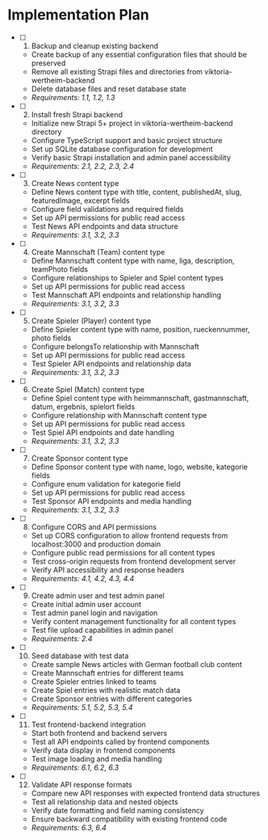 # Implementation Plan

- [ ] 1. Backup and cleanup existing backend



  - Create backup of any essential configuration files that should be preserved
  - Remove all existing Strapi files and directories from viktoria-wertheim-backend
  - Delete database files and reset database state
  - _Requirements: 1.1, 1.2, 1.3_

- [ ] 2. Install fresh Strapi backend
  - Initialize new Strapi 5+ project in viktoria-wertheim-backend directory
  - Configure TypeScript support and basic project structure
  - Set up SQLite database configuration for development
  - Verify basic Strapi installation and admin panel accessibility
  - _Requirements: 2.1, 2.2, 2.3, 2.4_

- [ ] 3. Create News content type
  - Define News content type with title, content, publishedAt, slug, featuredImage, excerpt fields
  - Configure field validations and required fields
  - Set up API permissions for public read access
  - Test News API endpoints and data structure
  - _Requirements: 3.1, 3.2, 3.3_

- [ ] 4. Create Mannschaft (Team) content type
  - Define Mannschaft content type with name, liga, description, teamPhoto fields
  - Configure relationships to Spieler and Spiel content types
  - Set up API permissions for public read access
  - Test Mannschaft API endpoints and relationship handling
  - _Requirements: 3.1, 3.2, 3.3_

- [ ] 5. Create Spieler (Player) content type
  - Define Spieler content type with name, position, rueckennummer, photo fields
  - Configure belongsTo relationship with Mannschaft
  - Set up API permissions for public read access
  - Test Spieler API endpoints and relationship data
  - _Requirements: 3.1, 3.2, 3.3_

- [ ] 6. Create Spiel (Match) content type
  - Define Spiel content type with heimmannschaft, gastmannschaft, datum, ergebnis, spielort fields
  - Configure relationship with Mannschaft content type
  - Set up API permissions for public read access
  - Test Spiel API endpoints and date handling
  - _Requirements: 3.1, 3.2, 3.3_

- [ ] 7. Create Sponsor content type
  - Define Sponsor content type with name, logo, website, kategorie fields
  - Configure enum validation for kategorie field
  - Set up API permissions for public read access
  - Test Sponsor API endpoints and media handling
  - _Requirements: 3.1, 3.2, 3.3_

- [ ] 8. Configure CORS and API permissions
  - Set up CORS configuration to allow frontend requests from localhost:3000 and production domain
  - Configure public read permissions for all content types
  - Test cross-origin requests from frontend development server
  - Verify API accessibility and response headers
  - _Requirements: 4.1, 4.2, 4.3, 4.4_

- [ ] 9. Create admin user and test admin panel
  - Create initial admin user account
  - Test admin panel login and navigation
  - Verify content management functionality for all content types
  - Test file upload capabilities in admin panel
  - _Requirements: 2.4_

- [ ] 10. Seed database with test data
  - Create sample News articles with German football club content
  - Create Mannschaft entries for different teams
  - Create Spieler entries linked to teams
  - Create Spiel entries with realistic match data
  - Create Sponsor entries with different categories
  - _Requirements: 5.1, 5.2, 5.3, 5.4_

- [ ] 11. Test frontend-backend integration
  - Start both frontend and backend servers
  - Test all API endpoints called by frontend components
  - Verify data display in frontend components
  - Test image loading and media handling
  - _Requirements: 6.1, 6.2, 6.3_

- [ ] 12. Validate API response formats
  - Compare new API responses with expected frontend data structures
  - Test all relationship data and nested objects
  - Verify date formatting and field naming consistency
  - Ensure backward compatibility with existing frontend code
  - _Requirements: 6.3, 6.4_